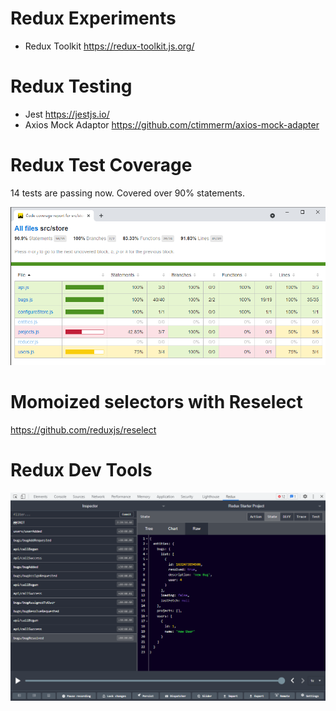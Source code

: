 # Redux Experiments

- Redux Toolkit https://redux-toolkit.js.org/

# Redux Testing

- Jest https://jestjs.io/
- Axios Mock Adaptor https://github.com/ctimmerm/axios-mock-adapter

# Redux Test Coverage

14 tests are passing now.
Covered over 90% statements.

![coverage](images/coverage-report.png)

# Momoized selectors with Reselect

https://github.com/reduxjs/reselect

# Redux Dev Tools

![dev-tools](images/redux-dev-tools.png)
